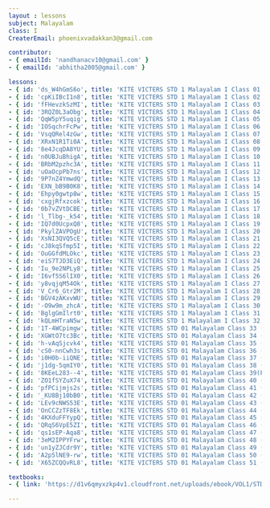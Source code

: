 ```yaml
--- 
layout : lessons 
subject: Malayalam
class: I
CreaterEmail: phoenixvadakkan3@gmail.com

contributor: 
- { emailId: 'nandhanacv10@gmail.com' }
- { emailId: 'abhitha2005@gmail.com' }

lessons: 
- { id: 'ds_W4hGmS6o', title: 'KITE VICTERS STD 1 Malayalam I Class 01 (First Bell-ഫസ്റ്റ് ബെല്‍)' }
- { id: 'cpKiIBcI1n8', title: 'KITE VICTERS STD 1 Malayalam I Class 02 (First Bell-ഫസ്റ്റ് ബെല്‍)' }
- { id: 'fFHevzkSzMI', title: 'KITE VICTERS STD 1 Malayalam I Class 03 (First Bell-ഫസ്റ്റ് ബെല്‍)' }
- { id: '3RQZ0L3aObg', title: 'KITE VICTERS STD 1 Malayalam I Class 04 (First Bell-ഫസ്റ്റ് ബെല്‍)' }
- { id: 'QqW5pY5uqig', title: 'KITE VICTERS STD 1 Malayalam I Class 05 (First Bell-ഫസ്റ്റ് ബെല്‍)' }
- { id: 'IOSqchrFcPw', title: 'KITE VICTERS STD 1 Malayalam I Class 06 (First Bell-ഫസ്റ്റ് ബെല്‍)' }
- { id: 'VsqQRel4zGw', title: 'KITE VICTERS STD 1 Malayalam I Class 07 (First Bell-ഫസ്റ്റ് ബെല്‍)' }
- { id: 'XRxN1R1Ti0A', title: 'KITE VICTERS STD 1 Malayalam I Class 08 (First Bell-ഫസ്റ്റ് ബെല്‍)' }
- { id: '8e4JcqDA8YU', title: 'KITE VICTERS STD 1 Malayalam I Class 09 (First Bell-ഫസ്റ്റ് ബെല്‍)' }
- { id: 'n0UBJuBhigA', title: 'KITE VICTERS STD 1 Malayalam I Class 10 (First Bell-ഫസ്റ്റ് ബെല്‍)' }
- { id: 'BRbM2pzhc3A', title: 'KITE VICTERS STD 1 Malayalam I Class 11 (First Bell-ഫസ്റ്റ് ബെല്‍)' }
- { id: 'uOaOcpPb7ns', title: 'KITE VICTERS STD 1 Malayalam I Class 12 (First Bell-ഫസ്റ്റ് ബെല്‍)' }
- { id: '9P7nZ4YmwdQ', title: 'KITE VICTERS STD 1 Malayalam I Class 13 (First Bell-ഫസ്റ്റ് ബെല്‍)' }
- { id: 'EXN_bB9B0K8', title: 'KITE VICTERS STD 1 Malayalam I Class 14 (First Bell-ഫസ്റ്റ് ബെല്‍)' }
- { id: 'Ehpy0gwtp8w', title: 'KITE VICTERS STD 1 Malayalam I Class 15 (First Bell-ഫസ്റ്റ് ബെല്‍)' }
- { id: 'cxgjRfxzcok', title: 'KITE VICTERS STD 1 Malayalam I Class 16 (First Bell-ഫസ്റ്റ് ബെല്‍)' }
- { id: '0b7vZVtDCBE', title: 'KITE VICTERS STD 1 Malayalam I Class 17 (First Bell-ഫസ്റ്റ് ബെല്‍)' }
- { id: 'l_Tlbg-_k54', title: 'KITE VICTERS STD 1 Malayalam I Class 18 (First Bell-ഫസ്റ്റ് ബെല്‍)' }
- { id: 'IQ7d0UcpxQ8', title: 'KITE VICTERS STD 1 Malayalam I Class 19 (First Bell-ഫസ്റ്റ് ബെല്‍)' }
- { id: 'PkylZAVPOgU', title: 'KITE VICTERS STD 1 Malayalam I Class 20 (First Bell-ഫസ്റ്റ് ബെല്‍)' }
- { id: 'XsNI3QVQ5cE', title: 'KITE VICTERS STD 1 Malayalam I Class 21 (First Bell-ഫസ്റ്റ് ബെല്‍)' }
- { id: 'cJ8kqSfmp5I', title: 'KITE VICTERS STD 1 Malayalam I Class 22 (First Bell-ഫസ്റ്റ് ബെല്‍)' }
- { id: 'OuGGfdMLOkc', title: 'KITE VICTERS STD 1 Malayalam I Class 23 (First Bell-ഫസ്റ്റ് ബെല്‍)' }
- { id: 'eiS7TJD3EiQ', title: 'KITE VICTERS STD 1 Malayalam I Class 24 (First Bell-ഫസ്റ്റ് ബെല്‍)' }
- { id: 'Iu_9e2NPLy8', title: 'KITE VICTERS STD 1 Malayalam I Class 25 (First Bell-ഫസ്റ്റ് ബെല്‍)' }
- { id: 'I6vf5S6lIX0', title: 'KITE VICTERS STD 1 Malayalam I Class 26 (First Bell-ഫസ്റ്റ് ബെല്‍)' }
- { id: 'y8vqjqM54Ok', title: 'KITE VICTERS STD 1 Malayalam I Class 27 (First Bell-ഫസ്റ്റ് ബെല്‍)' }
- { id: 'V_Cr6_Gtr2M', title: 'KITE VICTERS STD 1 Malayalam I Class 28 (First Bell-ഫസ്റ്റ് ബെല്‍)' }
- { id: 'BGV4zAKxvWU', title: 'KITE VICTERS STD 1 Malayalam I Class 29 (First Bell-ഫസ്റ്റ് ബെല്‍)' }
- { id: '-O9w9m_zhcA', title: 'KITE VICTERS STD 1 Malayalam I Class 30 (First Bell-ഫസ്റ്റ് ബെല്‍)' }
- { id: 'BglgGmIlrt0', title: 'KITE VICTERS STD 1 Malayalam I Class 31 (First Bell-ഫസ്റ്റ് ബെല്‍)' }
- { id: 'kQLmHTraN5w', title: 'KITE VICTERS STD 1 Malayalam I Class 32 (First Bell-ഫസ്റ്റ് ബെല്‍)' }
- { id: '1T-4WCpimgw', title: 'KITE VICTERS STD 01 Malayalam Class 33 (First Bell-ഫസ്റ്റ് ബെല്‍)' }
- { id: 'XGWtO7tc3Bc', title: 'KITE VICTERS STD 01 Malayalam Class 34 (First Bell-ഫസ്റ്റ് ബെല്‍)' }
- { id: 'h-vAqSjcvk4', title: 'KITE VICTERS STD 01 Malayalam Class 35 (First Bell-ഫസ്റ്റ് ബെല്‍)' }
- { id: 'cS0-nnCwh3s', title: 'KITE VICTERS STD 01 Malayalam Class 36 (First Bell-ഫസ്റ്റ് ബെല്‍)' }
- { id: 'i0H0b-iiQNE', title: 'KITE VICTERS STD 01 Malayalam Class 37 (First Bell-ഫസ്റ്റ് ബെല്‍)' }
- { id: 'j1dg-5qmIY0', title: 'KITE VICTERS STD 01 Malayalam Class 38 (First Bell-ഫസ്റ്റ് ബെല്‍)' }
- { id: '8KEeL283--4', title: 'KITE VICTERS STD 01 Malayalam Class 39(First Bell-ഫസ്റ്റ് ബെല്‍)' }
- { id: 'ZO1fSYZuX74', title: 'KITE VICTERS STD 01 Malayalam Class 40 (First Bell-ഫസ്റ്റ് ബെല്‍)' }
- { id: 'pfPCijmjs2s', title: 'KITE VICTERS STD 01 Malayalam Class 41 (First Bell-ഫസ്റ്റ് ബെല്‍)' }
- { id: '_KU8Bj10bB0', title: 'KITE VICTERS STD 01 Malayalam Class 42 (First Bell-ഫസ്റ്റ് ബെല്‍)' }
- { id: 'LEv9cNWS53E', title: 'KITE VICTERS STD 01 Malayalam Class 43 (First Bell-ഫസ്റ്റ് ബെല്‍)' }
- { id: 'OnCCZzTF8Ek', title: 'KITE VICTERS STD 01 Malayalam Class 44 (First Bell-ഫസ്റ്റ് ബെല്‍)' }
- { id: '4KXduFFYypQ', title: 'KITE VICTERS STD 01 Malayalam Class 45 (First Bell-ഫസ്റ്റ് ബെല്‍)' }
- { id: 'QRqS6VpE5ZI', title: 'KITE VICTERS STD 01 Malayalam Class 46 (First Bell-ഫസ്റ്റ് ബെല്‍)' }
- { id: 'qs1sEP-Aqa8', title: 'KITE VICTERS STD 01 Malayalam Class 47 (First Bell-ഫസ്റ്റ് ബെല്‍)' }
- { id: '3eM2IPPYFrw', title: 'KITE VICTERS STD 01 Malayalam Class 48 (First Bell-ഫസ്റ്റ് ബെല്‍)' }
- { id: 'un1yZJCdr9Y', title: 'KITE VICTERS STD 01 Malayalam Class 49 (First Bell-ഫസ്റ്റ് ബെല്‍)' }
- { id: 'A2p5lNE9-rw', title: 'KITE VICTERS STD 01 Malayalam Class 50 (First Bell-ഫസ്റ്റ് ബെല്‍)' }
- { id: 'X65ZCQQvRL8', title: 'KITE VICTERS STD 01 Malayalam Class 51 (First Bell-ഫസ്റ്റ് ബെല്‍)' }

textbooks:
- { link: 'https://d1v6qmyxzkp4v1.cloudfront.net/uploads/ebook/VOL1/STD1/KeralapadavaliMal/KeralapadavaliMal.pdf', title: 'Malayalam Part -1' , medium: 'Malayalam' }

---
```



